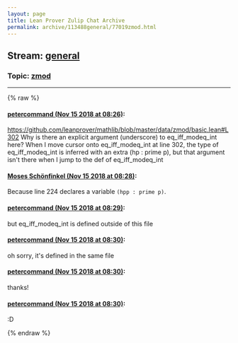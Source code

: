 ```yaml
---
layout: page
title: Lean Prover Zulip Chat Archive 
permalink: archive/113488general/77019zmod.html
---
```


## Stream: [general](index.html)
### Topic: [zmod](77019zmod.html)

---


{% raw %}
#### [ petercommand (Nov 15 2018 at 08:26)](https://leanprover.zulipchat.com/#narrow/stream/113488-general/topic/zmod/near/147725783):
https://github.com/leanprover/mathlib/blob/master/data/zmod/basic.lean#L302
Why is there an explicit argument (underscore) to eq_iff_modeq_int here?
When I move cursor onto eq_iff_modeq_int at line 302, the type of eq_iff_modeq_int is inferred with an extra (hp : prime p), but that argument isn't there when I jump to the def of eq_iff_modeq_int

#### [ Moses Schönfinkel (Nov 15 2018 at 08:28)](https://leanprover.zulipchat.com/#narrow/stream/113488-general/topic/zmod/near/147725799):
Because line 224 declares a variable `(hpp : prime p)`.

#### [ petercommand (Nov 15 2018 at 08:29)](https://leanprover.zulipchat.com/#narrow/stream/113488-general/topic/zmod/near/147725850):
but eq_iff_modeq_int is defined outside of this file

#### [ petercommand (Nov 15 2018 at 08:30)](https://leanprover.zulipchat.com/#narrow/stream/113488-general/topic/zmod/near/147725903):
oh sorry, it's defined in the same file

#### [ petercommand (Nov 15 2018 at 08:30)](https://leanprover.zulipchat.com/#narrow/stream/113488-general/topic/zmod/near/147725907):
thanks!

#### [ petercommand (Nov 15 2018 at 08:30)](https://leanprover.zulipchat.com/#narrow/stream/113488-general/topic/zmod/near/147725909):
:D


{% endraw %}
